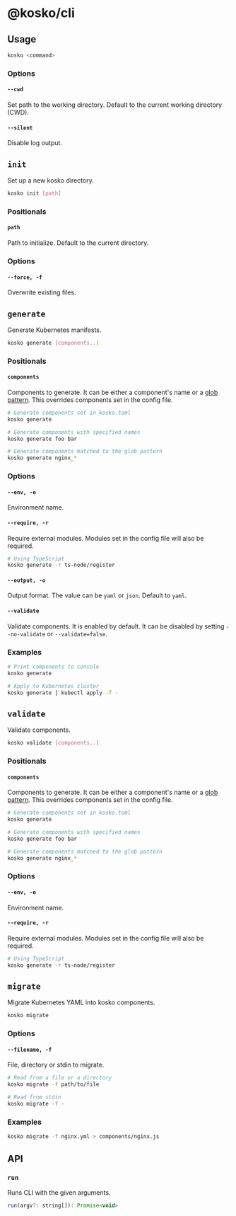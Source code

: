 # @kosko/cli

## Usage

```sh
kosko <command>
```

### Options

#### `--cwd`

Set path to the working directory. Default to the current working directory (CWD).

#### `--silent`

Disable log output.

## `init`

Set up a new kosko directory.

```sh
kosko init [path]
```

### Positionals

#### `path`

Path to initialize. Default to the current directory.

### Options

#### `--force, -f`

Overwrite existing files.

## `generate`

Generate Kubernetes manifests.

```sh
kosko generate [components..]
```

### Positionals

#### `components`

Components to generate. It can be either a component's name or a [glob pattern](<https://en.wikipedia.org/wiki/Glob_(programming)>). This overrides components set in the config file.

```sh
# Generate components set in kosko.toml
kosko generate

# Generate components with specified names
kosko generate foo bar

# Generate components matched to the glob pattern
kosko generate nginx_*
```

### Options

#### `--env, -e`

Environment name.

#### `--require, -r`

Require external modules. Modules set in the config file will also be required.

```sh
# Using TypeScript
kosko generate -r ts-node/register
```

#### `--output, -o`

Output format. The value can be `yaml` or `json`. Default to `yaml`.

#### `--validate`

Validate components. It is enabled by default. It can be disabled by setting `--no-validate` or `--validate=false`.

### Examples

```sh
# Print components to console
kosko generate

# Apply to Kubernetes cluster
kosko generate | kubectl apply -f -
```

## `validate`

Validate components.

```sh
kosko validate [components..]
```

### Positionals

#### `components`

Components to generate. It can be either a component's name or a [glob pattern](<https://en.wikipedia.org/wiki/Glob_(programming)>). This overrides components set in the config file.

```sh
# Generate components set in kosko.toml
kosko generate

# Generate components with specified names
kosko generate foo bar

# Generate components matched to the glob pattern
kosko generate nginx_*
```

### Options

#### `--env, -e`

Environment name.

#### `--require, -r`

Require external modules. Modules set in the config file will also be required.

```sh
# Using TypeScript
kosko generate -r ts-node/register
```

## `migrate`

Migrate Kubernetes YAML into kosko components.

```sh
kosko migrate
```

### Options

#### `--filename, -f`

File, directory or stdin to migrate.

```sh
# Read from a file or a directory
kosko migrate -f path/to/file

# Read from stdin
kosko migrate -f -
```

### Examples

```sh
kosko migrate -f nginx.yml > components/nginx.js
```

## API

### `run`

Runs CLI with the given arguments.

```js
run(argv?: string[]): Promise<void>
```
